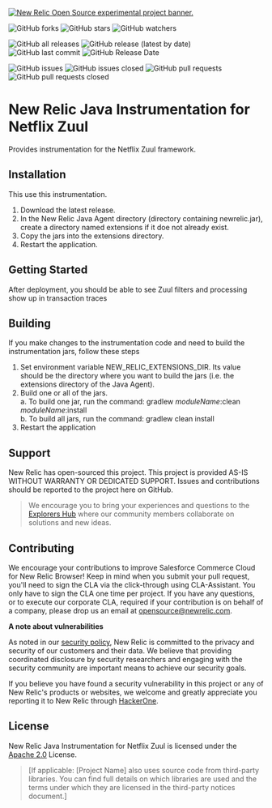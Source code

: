 <a href="https://opensource.newrelic.com/oss-category/#new-relic-experimental"><picture><source media="(prefers-color-scheme: dark)" srcset="https://github.com/newrelic/opensource-website/raw/main/src/images/categories/dark/Experimental.png"><source media="(prefers-color-scheme: light)" srcset="https://github.com/newrelic/opensource-website/raw/main/src/images/categories/Experimental.png"><img alt="New Relic Open Source experimental project banner." src="https://github.com/newrelic/opensource-website/raw/main/src/images/categories/Experimental.png"></picture></a>


![GitHub forks](https://img.shields.io/github/forks/newrelic-experimental/newrelic-java-netflix-zuul?style=social)
![GitHub stars](https://img.shields.io/github/stars/newrelic-experimental/newrelic-java-netflix-zuul?style=social)
![GitHub watchers](https://img.shields.io/github/watchers/newrelic-experimental/newrelic-java-netflix-zuul?style=social)

![GitHub all releases](https://img.shields.io/github/downloads/newrelic-experimental/newrelic-java-netflix-zuul/total)
![GitHub release (latest by date)](https://img.shields.io/github/v/release/newrelic-experimental/newrelic-java-netflix-zuul)
![GitHub last commit](https://img.shields.io/github/last-commit/newrelic-experimental/newrelic-java-netflix-zuul)
![GitHub Release Date](https://img.shields.io/github/release-date/newrelic-experimental/newrelic-java-netflix-zuul)


![GitHub issues](https://img.shields.io/github/issues/newrelic-experimental/newrelic-java-netflix-zuul)
![GitHub issues closed](https://img.shields.io/github/issues-closed/newrelic-experimental/newrelic-java-netflix-zuul)
![GitHub pull requests](https://img.shields.io/github/issues-pr/newrelic-experimental/newrelic-java-netflix-zuul)
![GitHub pull requests closed](https://img.shields.io/github/issues-pr-closed/newrelic-experimental/newrelic-java-netflix-zuul)


# New Relic Java Instrumentation for Netflix Zuul

Provides instrumentation for the Netflix Zuul framework.

## Installation

This use this instrumentation.   
1. Download the latest release.    
2. In the New Relic Java Agent directory (directory containing newrelic.jar), create a directory named extensions if it doe not already exist.   
3. Copy the jars into the extensions directory.   
4. Restart the application.

## Getting Started

After deployment, you should be able to see Zuul filters and processing show up in transaction traces

## Building

If you make changes to the instrumentation code and need to build the instrumentation jars, follow these steps
1. Set environment variable NEW_RELIC_EXTENSIONS_DIR.  Its value should be the directory where you want to build the jars (i.e. the extensions directory of the Java Agent).   
2. Build one or all of the jars.   
a. To build one jar, run the command:  gradlew _moduleName_:clean  _moduleName_:install    
b. To build all jars, run the command: gradlew clean install
3. Restart the application

## Support

New Relic has open-sourced this project. This project is provided AS-IS WITHOUT WARRANTY OR DEDICATED SUPPORT. Issues and contributions should be reported to the project here on GitHub.

>We encourage you to bring your experiences and questions to the [Explorers Hub](https://discuss.newrelic.com) where our community members collaborate on solutions and new ideas.

## Contributing

We encourage your contributions to improve Salesforce Commerce Cloud for New Relic Browser! Keep in mind when you submit your pull request, you'll need to sign the CLA via the click-through using CLA-Assistant. You only have to sign the CLA one time per project. If you have any questions, or to execute our corporate CLA, required if your contribution is on behalf of a company, please drop us an email at opensource@newrelic.com.

**A note about vulnerabilities**

As noted in our [security policy](../../security/policy), New Relic is committed to the privacy and security of our customers and their data. We believe that providing coordinated disclosure by security researchers and engaging with the security community are important means to achieve our security goals.

If you believe you have found a security vulnerability in this project or any of New Relic's products or websites, we welcome and greatly appreciate you reporting it to New Relic through [HackerOne](https://hackerone.com/newrelic).

## License

New Relic Java Instrumentation for Netflix Zuul is licensed under the [Apache 2.0](http://apache.org/licenses/LICENSE-2.0.txt) License.

>[If applicable: [Project Name] also uses source code from third-party libraries. You can find full details on which libraries are used and the terms under which they are licensed in the third-party notices document.]
